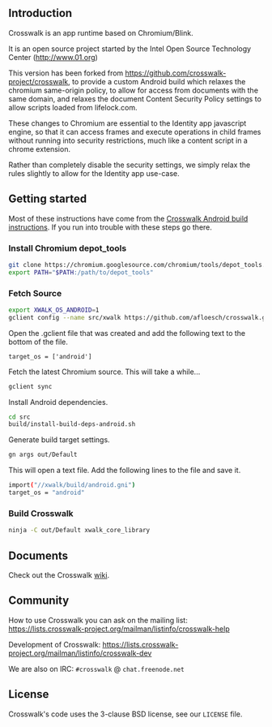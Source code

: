 ## Introduction

Crosswalk is an app runtime based on Chromium/Blink.

It is an open source project started by the Intel Open Source Technology Center
(http://www.01.org)

This version has been forked from https://github.com/crosswalk-project/crosswalk, to provide a custom Android build which relaxes the chromium same-origin policy, to allow for access from documents with the same domain, and relaxes the document Content Security Policy settings to allow scripts loaded from lifelock.com.

These changes to Chromium are essential to the Identity app javascript engine, so that it can access frames and execute operations in child frames without running into security restrictions, much like a content script in a chrome extension.

Rather than completely disable the security settings, we simply relax the rules slightly to allow for the Identity app use-case.

## Getting started

Most of these instructions have come from the [Crosswalk Android build instructions](https://crosswalk-project.org/contribute/building_crosswalk/android_build.html). If you run into trouble with these steps go there.

### Install Chromium depot_tools

```sh
git clone https://chromium.googlesource.com/chromium/tools/depot_tools.git
export PATH="$PATH:/path/to/depot_tools"
```

### Fetch Source

```sh
export XWALK_OS_ANDROID=1
gclient config --name src/xwalk https://github.com/afloesch/crosswalk.git
```

Open the .gclient file that was created and add the following text to the bottom of the file.

```
target_os = ['android']
```

Fetch the latest Chromium source. This will take a while...

```sh
gclient sync
```

Install Android dependencies.

```sh
cd src
build/install-build-deps-android.sh
```

Generate build target settings.

```sh
gn args out/Default
```

This will open a text file. Add the following lines to the file and save it.

```sh
import("//xwalk/build/android.gni")
target_os = "android"
```

### Build Crosswalk

```sh
ninja -C out/Default xwalk_core_library
```

## Documents

Check out the Crosswalk [wiki](http://crosswalk-project.org/#wiki).

## Community

How to use Crosswalk you can ask on the mailing list: https://lists.crosswalk-project.org/mailman/listinfo/crosswalk-help

Development of Crosswalk: https://lists.crosswalk-project.org/mailman/listinfo/crosswalk-dev

We are also on IRC: `#crosswalk` @ `chat.freenode.net`

## License

Crosswalk's code uses the 3-clause BSD license, see our `LICENSE` file.
